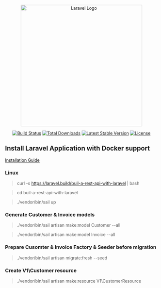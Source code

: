 <p align="center"><a href="https://laravel.com" target="_blank"><img src="https://raw.githubusercontent.com/laravel/art/master/logo-lockup/5%20SVG/2%20CMYK/1%20Full%20Color/laravel-logolockup-cmyk-red.svg" width="400" alt="Laravel Logo"></a></p>

<p align="center">
<a href="https://travis-ci.org/laravel/framework"><img src="https://travis-ci.org/laravel/framework.svg" alt="Build Status"></a>
<a href="https://packagist.org/packages/laravel/framework"><img src="https://img.shields.io/packagist/dt/laravel/framework" alt="Total Downloads"></a>
<a href="https://packagist.org/packages/laravel/framework"><img src="https://img.shields.io/packagist/v/laravel/framework" alt="Latest Stable Version"></a>
<a href="https://packagist.org/packages/laravel/framework"><img src="https://img.shields.io/packagist/l/laravel/framework" alt="License"></a>
</p>

## Install Laravel Application with Docker support

[Installation Guide](https://laravel.com/docs/9.x)

### Linux

> curl -s https://laravel.build/buil-a-rest-api-with-laravel | bash

> cd buil-a-rest-api-with-laravel

> ./vendor/bin/sail up

### Generate Customer & Invoice models

> ./vendor/bin/sail artisan make:model Customer --all

> ./vendor/bin/sail artisan make:model Invoice --all


### Prepare Cusomter & Invoice Factory & Seeder before migration

> ./vendor/bin/sail artisan migrate:fresh --seed

### Create V1\Customer resource

> ./vendor/bin/sail artisan make:resource V1\CustomerResource